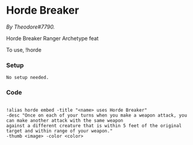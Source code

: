 # Horde Breaker

*By Theodore#7790.*



Horde Breaker Ranger Archetype feat

To use, !horde



### Setup

`No setup needed.`



### Code


```GN

!alias horde embed -title "<name> uses Horde Breaker" 
-desc "Once on each of your turns when you make a weapon attack, you can make another attack with the same weapon 
against a different creature that is within 5 feet of the original target and within range of your weapon." 
-thumb <image> -color <color>
```